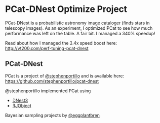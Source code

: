 PCat-DNest Optimize Project
===========================

PCat-DNest is a probabilistic astronomy image cataloger (finds stars in
telescopy images). As an experiment, I optimized PCat to see how much 
performance was left on the table. A fair bit. I managed a 340% speedup!

Read about how I managed the 3.4x speed boost here: http://vt200.com/perf-tuning-pcat-dnest


## PCat-DNest
PCat is a project of [@stephenportillo](https://github.com/stephenportillo) 
and is available here: https://github.com/stephenportillo/pcat-dnest

@stephenportillo implemented PCat using

- [DNest3](https://github.com/eggplantbren/DNest3)
- [RJObject](https://github.com/eggplantbren/RJObject)

Bayesian sampling projects by [@eggplantbren](https://github.com/eggplantbren)


